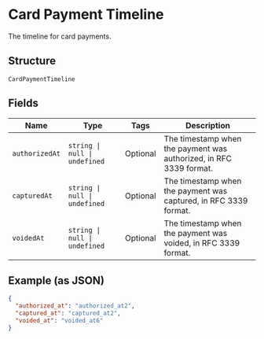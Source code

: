 
# Card Payment Timeline

The timeline for card payments.

## Structure

`CardPaymentTimeline`

## Fields

| Name | Type | Tags | Description |
|  --- | --- | --- | --- |
| `authorizedAt` | `string \| null \| undefined` | Optional | The timestamp when the payment was authorized, in RFC 3339 format. |
| `capturedAt` | `string \| null \| undefined` | Optional | The timestamp when the payment was captured, in RFC 3339 format. |
| `voidedAt` | `string \| null \| undefined` | Optional | The timestamp when the payment was voided, in RFC 3339 format. |

## Example (as JSON)

```json
{
  "authorized_at": "authorized_at2",
  "captured_at": "captured_at2",
  "voided_at": "voided_at6"
}
```

